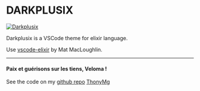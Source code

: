 # DARKPLUSIX
[![Darkplusix](https://raw.githubusercontent.com/thonymg/vscode-darkplusix/master/darkplusix.PNG)](https://github.com/thonymg/vscode-darkplusix)

Darkplusix is a VSCode theme for elixir language.

Use [vscode-elixir](https://github.com/mat-mcloughlin/vscode-elixir) by Mat MacLoughlin.

---------------------------------------------------------------------

#### Paix et guérisons sur les tiens, Veloma !
See the code on my [github repo](https://github.com/thonymg/vscode-darkplusix)
[ThonyMg](https://github.com/thonymg)
